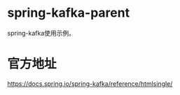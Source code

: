 # spring-kafka-parent
spring-kafka使用示例。
# 官方地址 
https://docs.spring.io/spring-kafka/reference/htmlsingle/